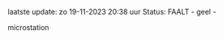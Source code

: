 laatste update: 
zo 19-11-2023 20:38   uur 
Status: FAALT - geel - 
<div class="service Y">microstation</div>
